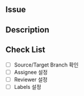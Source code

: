 ## Issue

## Description

## Check List
- [ ] Source/Target Branch 확인
- [ ] Assignee 설정
- [ ] Reviewer 설정
- [ ] Labels 설정